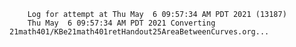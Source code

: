         Log for attempt at Thu May  6 09:57:34 AM PDT 2021 (13187)
        Thu May  6 09:57:34 AM PDT 2021 Converting 21math401/KBe21math401retHandout25AreaBetweenCurves.org...
